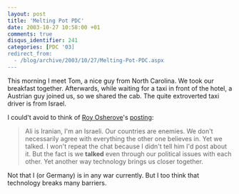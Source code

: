 ```yaml
---
layout: post
title: 'Melting Pot PDC'
date: 2003-10-27 10:58:00 +01
comments: true
disqus_identifier: 241
categories: [PDC '03]
redirect_from:
  - /blog/archive/2003/10/27/Melting-Pot-PDC.aspx
---
```


This morning I meet Tom, a nice guy from North Carolina. We took our breakfast together. Afterwards, while waiting for a taxi in front of the hotel, a Austrian guy joined us, so we shared the cab. The quite extroverted taxi driver is from Israel.

I could't avoid to think of [Roy Osherove](http://weblogs.asp.net/rosherove/)'s [posting](http://weblogs.asp.net/rosherove/posts/31828.aspx):

> Ali is Iranian, I'm an Israeli. Our countries are enemies. We don't necessarily agree with everything the other one believes in. Yet we talked. I won't repeat the chat because I didn't tell him I'd post about it. But the fact is we **talked** even through our political issues with each other. Yet another way technology brings us closer together.

Not that I (or Germany) is in any war currently. But I too think that technology breaks many barriers.

